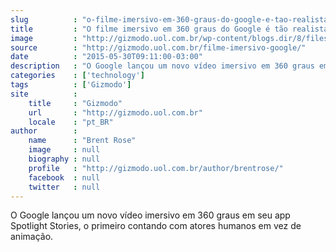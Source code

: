 ```yaml
---
slug          : "o-filme-imersivo-em-360-graus-do-google-e-tao-realista-que-e-dificil-acreditar-nele"
title         : "O filme imersivo em 360 graus do Google é tão realista que é difícil acreditar nele"
image         : "http://gizmodo.uol.com.br/wp-content/blogs.dir/8/files/2015/05/google-help.jpg"
source        : "http://gizmodo.uol.com.br/filme-imersivo-google/"
date          : "2015-05-30T09:11:00-03:00"
description   : "O Google lançou um novo vídeo imersivo em 360 graus em seu app Spotlight Stories, o primeiro contando com atores humanos em vez de animação."
categories    : ['technology']
tags          : ['Gizmodo']
site          :
    title     : "Gizmodo"
    url       : "http://gizmodo.uol.com.br"
    locale    : "pt_BR"
author        :
    name      : "Brent Rose"
    image     : null
    biography : null
    profile   : "http://gizmodo.uol.com.br/author/brentrose/"
    facebook  : null
    twitter   : null
---
```


O Google lançou um novo vídeo imersivo em 360 graus em seu app Spotlight Stories, o primeiro contando com atores humanos em vez de animação.
